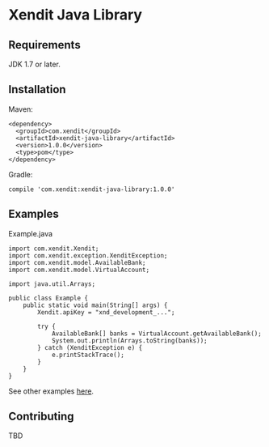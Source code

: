 # Xendit Java Library

## Requirements
JDK 1.7 or later.

## Installation
Maven:
```
<dependency>
  <groupId>com.xendit</groupId>
  <artifactId>xendit-java-library</artifactId>
  <version>1.0.0</version>
  <type>pom</type>
</dependency>
```

Gradle:
```
compile 'com.xendit:xendit-java-library:1.0.0'
```

## Examples
Example.java
```
import com.xendit.Xendit;
import com.xendit.exception.XenditException;
import com.xendit.model.AvailableBank;
import com.xendit.model.VirtualAccount;

import java.util.Arrays;

public class Example {
    public static void main(String[] args) {
        Xendit.apiKey = "xnd_development_...";

        try {
            AvailableBank[] banks = VirtualAccount.getAvailableBank();
            System.out.println(Arrays.toString(banks));
        } catch (XenditException e) {
            e.printStackTrace();
        }
    }
}
```

See other examples [here](https://github.com/xendit/xendit-java-library/tree/master/xendit-java-library-example/src/main/java).

## Contributing
TBD